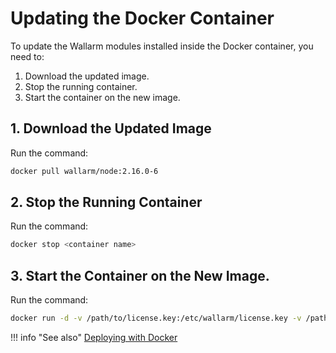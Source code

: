 # Updating the Docker Container

To update the Wallarm modules installed inside the Docker container, you need to:

1. Download the updated image.
2. Stop the running container.
3. Start the container on the new image.

## 1. Download the Updated Image

Run the command:

``` bash
docker pull wallarm/node:2.16.0-6
```

## 2. Stop the Running Container

Run the command:

``` bash
docker stop <container name>
```

## 3. Start the Container on the New Image.

Run the command:

``` bash
docker run -d -v /path/to/license.key:/etc/wallarm/license.key -v /path/to/node.yaml:/etc/wallarm/node.yaml -e NGINX_BACKEND=93.184.216.34 wallarm/node:2.16.0-6
```

!!! info "See also"
    [Deploying with Docker](../admin-en/installation-docker-en.md)
